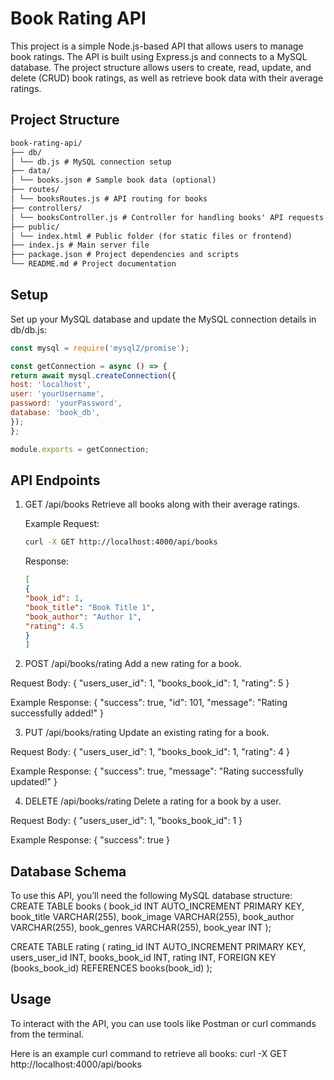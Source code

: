 # Book Rating API
This project is a simple Node.js-based API that allows users to manage book ratings. The API is built using Express.js and connects to a MySQL database. The project structure allows users to create, read, update, and delete (CRUD) book ratings, as well as retrieve book data with their average ratings.

## Project Structure

```txt
book-rating-api/
├── db/
│ └── db.js # MySQL connection setup
├── data/
│ └── books.json # Sample book data (optional)
├── routes/
│ └── booksRoutes.js # API routing for books
├── controllers/
│ └── booksController.js # Controller for handling books' API requests
├── public/
│ └── index.html # Public folder (for static files or frontend)
├── index.js # Main server file
├── package.json # Project dependencies and scripts
└── README.md # Project documentation
```

## Setup

Set up your MySQL database and update the MySQL connection details in db/db.js:

```js
const mysql = require('mysql2/promise');

const getConnection = async () => {
return await mysql.createConnection({
host: 'localhost',
user: 'yourUsername',
password: 'yourPassword',
database: 'book_db',
});
};

module.exports = getConnection;
```

## API Endpoints

1. GET /api/books
   Retrieve all books along with their average ratings.

   Example Request:
   ```bash
   curl -X GET http://localhost:4000/api/books
   ```

   Response:
   ```json
   [
   {
   "book_id": 1,
   "book_title": "Book Title 1",
   "book_author": "Author 1",
   "rating": 4.5
   }
   ]
   ```

2. POST /api/books/rating
   Add a new rating for a book.

Request Body:
{
"users_user_id": 1,
"books_book_id": 1,
"rating": 5
}

Example Response:
{
"success": true,
"id": 101,
"message": "Rating successfully added!"
}

3. PUT /api/books/rating
   Update an existing rating for a book.

Request Body:
{
"users_user_id": 1,
"books_book_id": 1,
"rating": 4
}

Example Response:
{
"success": true,
"message": "Rating successfully updated!"
}

4. DELETE /api/books/rating
   Delete a rating for a book by a user.

Request Body:
{
"users_user_id": 1,
"books_book_id": 1
}

Example Response:
{
"success": true
}

## Database Schema

To use this API, you’ll need the following MySQL database structure:
CREATE TABLE books (
book_id INT AUTO_INCREMENT PRIMARY KEY,
book_title VARCHAR(255),
book_image VARCHAR(255),
book_author VARCHAR(255),
book_genres VARCHAR(255),
book_year INT
);

CREATE TABLE rating (
rating_id INT AUTO_INCREMENT PRIMARY KEY,
users_user_id INT,
books_book_id INT,
rating INT,
FOREIGN KEY (books_book_id) REFERENCES books(book_id)
);

## Usage
To interact with the API, you can use tools like Postman or curl commands from the terminal.

Here is an example curl command to retrieve all books:
curl -X GET http://localhost:4000/api/books
